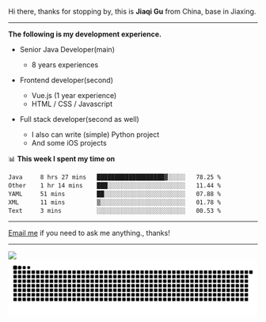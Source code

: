 Hi there, thanks for stopping by, this is **Jiaqi Gu** from China, base in Jiaxing.

---

**The following is my development experience.**

- Senior Java Developer(main)
  - 8 years experiences

- Frontend developer(second)
  - Vue.js (1 year experience)
  - HTML / CSS / Javascript
  
- Full stack developer(second as well)
  - I also can write (simple) Python project
  - And some iOS projects

📊 **This week I spent my time on**
<!--START_SECTION:waka-->

```txt
Java     8 hrs 27 mins   ███████████████████▓░░░░░   78.25 %
Other    1 hr 14 mins    ███░░░░░░░░░░░░░░░░░░░░░░   11.44 %
YAML     51 mins         ██░░░░░░░░░░░░░░░░░░░░░░░   07.88 %
XML      11 mins         ▒░░░░░░░░░░░░░░░░░░░░░░░░   01.78 %
Text     3 mins          ░░░░░░░░░░░░░░░░░░░░░░░░░   00.53 %
```

<!--END_SECTION:waka-->

---

[Email me](mailto:htk2klwgr@mozmail.com?subject=Hiring_from_GitHub) if you need to ask me anything., thanks!

---

![]( https://visitor-badge.glitch.me/badge?page_id=githubgujiaqi)
![]( https://github.com/droid-Q/droid-Q/raw/output/github-contribution-grid-snake.svg#gh-dark-mode-only)
